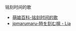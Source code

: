 铭刻时间的歌
- [萌娘百科-铭刻时间的歌](https://zh.moegirl.org.cn/%E9%93%AD%E5%88%BB%E6%97%B6%E9%97%B4%E7%9A%84%E6%AD%8C)
- [jpmarumaru-時を刻む唄 - Lia](https://www.jpmarumaru.com/tw/JPSongPlay-3222.html)
